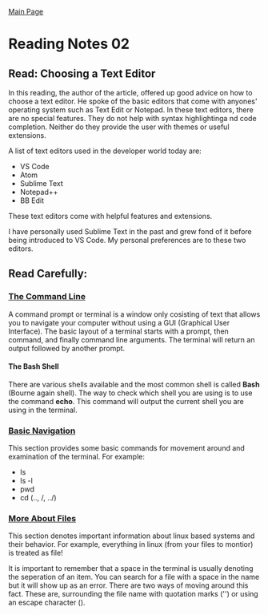 [Main Page](https://devaoc.github.io/reading-notes/)

# Reading Notes 02

## Read: Choosing a Text Editor

In this reading, the author of the article, offered up good advice on how to choose a text editor. He spoke of the basic editors that come with anyones' operating system such as Text Edit or Notepad. In these text editors, there are no special features. They do not help with syntax highlightinga nd code completion. Neither do they provide the user with themes or useful extensions.

A list of text editors used in the developer world today are:

- VS Code
- Atom
- Sublime Text
- Notepad++
- BB Edit

These text editors come with helpful features and extensions.

I have personally used Sublime Text in the past and grew fond of it before being introduced to VS Code. My personal preferences are to these two editors.

## Read Carefully:

### [The Command Line](https://ryanstutorials.net/linuxtutorial/commandline.php)

A command prompt or terminal is a window only cosisting of text that allows you to navigate your computer without using a GUI (Graphical User Interface). The basic layout of a terminal starts with a prompt, then command, and finally command line arguments. The terminal will return an output followed by another prompt.

#### The Bash Shell

There are various shells available and the most common shell is called **Bash** (Bourne again shell). The way to check which shell you are using is to use the command **echo**. This command will output the current shell you are using in the terminal.

### [Basic Navigation](https://ryanstutorials.net/linuxtutorial/navigation.php)

This section provides some basic commands for movement around and examination of the terminal. For example:

- ls
- ls -l
- pwd
- cd (.., /, ../)

### [More About Files](https://ryanstutorials.net/linuxtutorial/aboutfiles.php)

This section denotes important information about linux based systems and their behavior. For example, everything in linux (from your files to montior) is treated as file!

It is important to remember that a space in the terminal is usually denoting the seperation of an item. You can search for a file with a space in the name but it will show up as an error. There are two ways of moving around this fact. These are, surrounding the file name with quotation marks ('') or using an escape character (\).

